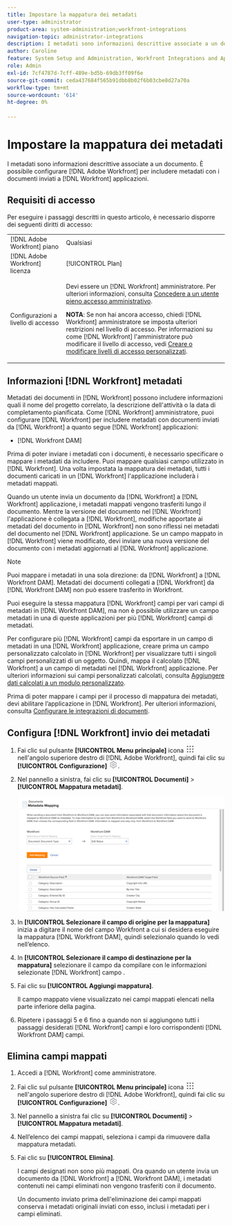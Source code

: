 ```yaml
---
title: Impostare la mappatura dei metadati
user-type: administrator
product-area: system-administration;workfront-integrations
navigation-topic: administrator-integrations
description: I metadati sono informazioni descrittive associate a un documento. È possibile configurare [!DNL Adobe Workfront] per includere metadati con i documenti inviati a [!DNL Workfront] applicazioni.
author: Caroline
feature: System Setup and Administration, Workfront Integrations and Apps
role: Admin
exl-id: 7cf4787d-7cff-489e-bd5b-69db3ff09f6e
source-git-commit: ceda437684f565b91dbb8b02f6b03cbe8d27a70a
workflow-type: tm+mt
source-wordcount: '614'
ht-degree: 0%

---
```


# Impostare la mappatura dei metadati

I metadati sono informazioni descrittive associate a un documento. È possibile configurare [!DNL Adobe Workfront] per includere metadati con i documenti inviati a [!DNL Workfront] applicazioni.

## Requisiti di accesso

Per eseguire i passaggi descritti in questo articolo, è necessario disporre dei seguenti diritti di accesso:

<table style="table-layout:auto"> 
 <col> 
 <col> 
 <tbody> 
  <tr> 
   <td role="rowheader">[!DNL Adobe Workfront] piano</td> 
   <td>Qualsiasi</td> 
  </tr> 
  <tr> 
   <td role="rowheader">[!DNL Adobe Workfront] licenza</td> 
   <td>[!UICONTROL Plan]</td> 
  </tr> 
  <tr> 
   <td role="rowheader">Configurazioni a livello di accesso</td> 
   <td> <p>Devi essere un [!DNL Workfront] amministratore. Per ulteriori informazioni, consulta <a href="../../administration-and-setup/add-users/configure-and-grant-access/grant-a-user-full-administrative-access.md" class="MCXref xref">Concedere a un utente pieno accesso amministrativo</a>.</p> <p><b>NOTA</b>: Se non hai ancora accesso, chiedi [!DNL Workfront] amministratore se imposta ulteriori restrizioni nel livello di accesso. Per informazioni su come [!DNL Workfront] l'amministratore può modificare il livello di accesso, vedi <a href="../../administration-and-setup/add-users/configure-and-grant-access/create-modify-access-levels.md" class="MCXref xref">Creare o modificare livelli di accesso personalizzati</a>.</p> </td> 
  </tr> 
 </tbody> 
</table>

## Informazioni [!DNL Workfront] metadati

Metadati dei documenti in [!DNL Workfront] possono includere informazioni quali il nome del progetto correlato, la descrizione dell&#39;attività o la data di completamento pianificata. Come [!DNL Workfront] amministratore, puoi configurare [!DNL Workfront] per includere metadati con documenti inviati da [!DNL Workfront] a quanto segue [!DNL Workfront] applicazioni:

* [!DNL Workfront DAM]

Prima di poter inviare i metadati con i documenti, è necessario specificare o mappare i metadati da includere. Puoi mappare qualsiasi campo utilizzato in [!DNL Workfront]. Una volta impostata la mappatura dei metadati, tutti i documenti caricati in un [!DNL Workfront] l&#39;applicazione includerà i metadati mappati.

Quando un utente invia un documento da [!DNL Workfront] a [!DNL Workfront] applicazione, i metadati mappati vengono trasferiti lungo il documento. Mentre la versione del documento nel [!DNL Workfront] l&#39;applicazione è collegata a [!DNL Workfront], modifiche apportate ai metadati del documento in [!DNL Workfront] non sono riflessi nei metadati del documento nel [!DNL Workfront] applicazione. Se un campo mappato in [!DNL Workfront] viene modificato, devi inviare una nuova versione del documento con i metadati aggiornati al [!DNL Workfront] applicazione.

>[!NOTE]
>
>Puoi mappare i metadati in una sola direzione: da [!DNL Workfront] a [!DNL Workfront DAM]. Metadati dei documenti collegati a [!DNL Workfront] da [!DNL Workfront DAM] non può essere trasferito in Workfront.

Puoi eseguire la stessa mappatura [!DNL Workfront] campi per vari campi di metadati in [!DNL Workfront DAM], ma non è possibile utilizzare un campo metadati in una di queste applicazioni per più [!DNL Workfront] campi di metadati.

Per configurare più [!DNL Workfront] campi da esportare in un campo di metadati in una [!DNL Workfront] applicazione, creare prima un campo personalizzato calcolato in [!DNL Workfront] per visualizzare tutti i singoli campi personalizzati di un oggetto. Quindi, mappa il calcolato [!DNL Workfront] a un campo di metadati nel [!DNL Workfront] applicazione. Per ulteriori informazioni sui campi personalizzati calcolati, consulta [Aggiungere dati calcolati a un modulo personalizzato](../../administration-and-setup/customize-workfront/create-manage-custom-forms/add-calculated-data-to-custom-form.md).

Prima di poter mappare i campi per il processo di mappatura dei metadati, devi abilitare l’applicazione in [!DNL Workfront]. Per ulteriori informazioni, consulta [Configurare le integrazioni di documenti](../../administration-and-setup/configure-integrations/configure-document-integrations.md).

## Configura [!DNL Workfront] invio dei metadati

1. Fai clic sul pulsante **[!UICONTROL Menu principale]** icona ![](assets/main-menu-icon.png) nell&#39;angolo superiore destro di [!DNL Adobe Workfront], quindi fai clic su **[!UICONTROL Configurazione]** ![](assets/gear-icon-settings.png).

1. Nel pannello a sinistra, fai clic su **[!UICONTROL Documenti]** > **[!UICONTROL Mappatura metadati]**.

   ![](assets/metadata-mapping.png)

1. In **[!UICONTROL Selezionare il campo di origine per la mappatura]** inizia a digitare il nome del campo Workfront a cui si desidera eseguire la mappatura [!DNL Workfront DAM], quindi selezionalo quando lo vedi nell’elenco.
1. In **[!UICONTROL Selezionare il campo di destinazione per la mappatura]** selezionare il campo da compilare con le informazioni selezionate [!DNL Workfront] campo .

1. Fai clic su **[!UICONTROL Aggiungi mappatura]**.

   Il campo mappato viene visualizzato nei campi mappati elencati nella parte inferiore della pagina.

1. Ripetere i passaggi 5 e 6 fino a quando non si aggiungono tutti i passaggi desiderati [!DNL Workfront] campi e loro corrispondenti [!DNL Workfront DAM] campi.

## Elimina campi mappati

1. Accedi a [!DNL Workfront] come amministratore.
1. Fai clic sul pulsante **[!UICONTROL Menu principale]** icona ![](assets/main-menu-icon.png) nell&#39;angolo superiore destro di [!DNL Adobe Workfront], quindi fai clic su **[!UICONTROL Configurazione]** ![](assets/gear-icon-settings.png).

1. Nel pannello a sinistra fai clic su **[!UICONTROL Documenti]** > **[!UICONTROL Mappatura metadati]**.

1. Nell’elenco dei campi mappati, seleziona i campi da rimuovere dalla mappatura metadati.
1. Fai clic su **[!UICONTROL Elimina]**.

   I campi designati non sono più mappati. Ora quando un utente invia un documento da [!DNL Workfront] a [!DNL Workfront DAM], i metadati contenuti nei campi eliminati non vengono trasferiti con il documento.

   Un documento inviato prima dell&#39;eliminazione dei campi mappati conserva i metadati originali inviati con esso, inclusi i metadati per i campi eliminati.
